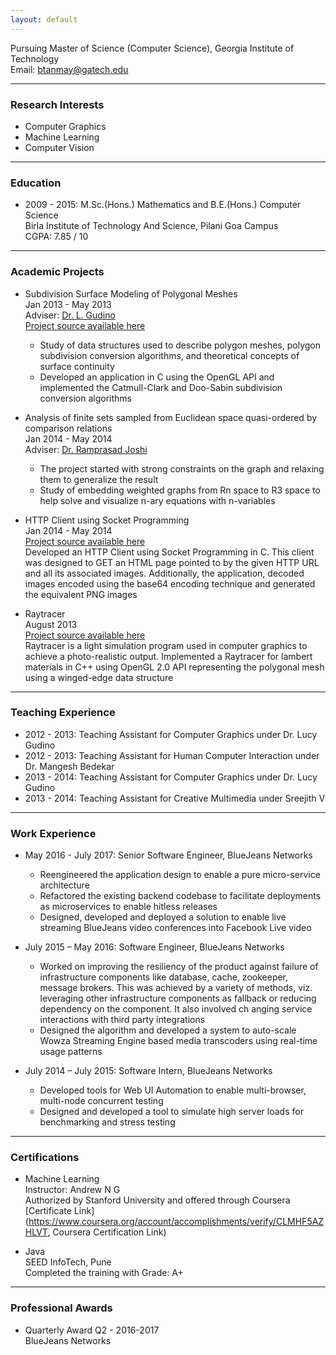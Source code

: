 ```yaml
---
layout: default
---
```


Pursuing Master of Science (Computer Science), Georgia Institute of Technology  
Email: [btanmay@gatech.edu ](mailto:binaykiya.tanmay@gmail.com)  

---
### Research Interests

- Computer Graphics 
- Machine Learning
- Computer Vision

--- 
### Education

-  2009 - 2015: M.Sc.(Hons.) Mathematics and B.E.(Hons.) Computer Science  
   Birla Institute of Technology And Science, Pilani Goa Campus                                 
   CGPA:  7.85 / 10  

---
### Academic Projects

- Subdivision Surface Modeling of Polygonal Meshes  
  Jan 2013 - May 2013  
  Adviser: [Dr. L. Gudino](http://www.bits-pilani.ac.in/goa/lucy/profile)  
  [Project source available here](https://github.com/tanmaybinaykiya/COP) 
  * Study of data structures used to describe polygon meshes, polygon subdivision conversion algorithms, and theoretical concepts of surface continuity  
  * Developed an application in C using the OpenGL API and implemented the Catmull-Clark and Doo-Sabin subdivision conversion algorithms  

- Analysis of finite sets sampled from Euclidean space quasi-ordered by comparison relations  
  Jan 2014 - May 2014  
  Adviser: [Dr. Ramprasad Joshi](https://scholar.google.co.in/citations?user=2Sv-n_sAAAAJ)  
  * The project started with strong constraints on the graph and relaxing them to generalize the result  
  * Study of embedding weighted graphs from Rn space to R3 space to help solve and visualize n-ary equations with n-variables  
    
- HTTP Client using Socket Programming  
  Jan 2014 - May 2014  
  [Project source available here](https://github.com/tanmaybinaykiya/codebin/tree/master/CN/httpClient)  
  Developed an HTTP Client using Socket Programming in C. This client was designed to GET an HTML page pointed to by the given HTTP URL and all its associated images. Additionally, the application, decoded images encoded using the base64 encoding technique and generated the equivalent PNG images 

- Raytracer  
  August 2013   
  [Project source available here](https://github.com/tanmaybinaykiya/Raytracer)  
  Raytracer is a light simulation program used in computer graphics to achieve a photo-realistic output. Implemented a Raytracer for lambert materials in C++ using OpenGL 2.0 API representing the polygonal mesh using a winged-edge data structure
  

---
### Teaching Experience

- 2012 - 2013: Teaching Assistant for Computer Graphics under Dr. Lucy Gudino 
- 2012 - 2013: Teaching Assistant for Human Computer Interaction under Dr. Mangesh Bedekar 
- 2013 - 2014: Teaching Assistant for Computer Graphics under Dr. Lucy Gudino 
- 2013 - 2014: Teaching Assistant for Creative Multimedia under Sreejith V 

---
### Work Experience

- May 2016 - July 2017: Senior Software Engineer, BlueJeans Networks  
  * Reengineered the application design to enable a pure micro-service architecture
  * Refactored the existing backend codebase to facilitate deployments as microservices to enable hitless releases
  * Designed, developed and deployed a solution to enable live streaming BlueJeans video conferences into Facebook Live video

- July 2015 – May 2016: Software Engineer, BlueJeans Networks   
  * Worked on improving the resiliency of the product against failure of infrastructure components like database, cache, zookeeper, message brokers. This was achieved by a variety of methods, viz. leveraging other infrastructure components as fallback or reducing dependency on the component. It also involved ch    anging service interactions with third party integrations  
  * Designed the algorithm and developed a system to auto-scale Wowza Streaming Engine based media transcoders using real-time usage patterns  

- July 2014 – July 2015: Software Intern, BlueJeans Networks   
  * Developed tools for Web UI Automation to enable multi-browser, multi-node concurrent testing  
  * Designed and developed a tool to simulate high server loads for benchmarking and stress testing  

--- 
### Certifications  

- Machine Learning  
  Instructor: Andrew N G  
  Authorized by Stanford University and offered through Coursera  
  [Certificate Link](https://www.coursera.org/account/accomplishments/verify/CLMHF5AZHLVT, Coursera Certification Link)

- Java  
  SEED InfoTech, Pune   
  Completed the training with Grade: A+  

---
### Professional Awards  

- Quarterly Award
  Q2 - 2016-2017  
  BlueJeans Networks  
